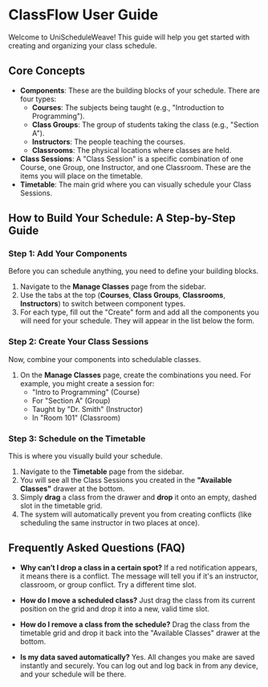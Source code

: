 # ClassFlow User Guide

Welcome to UniScheduleWeave! This guide will help you get started with creating and organizing your class schedule.

## Core Concepts

- **Components**: These are the building blocks of your schedule. There are four types:
  - **Courses**: The subjects being taught (e.g., "Introduction to Programming").
  - **Class Groups**: The group of students taking the class (e.g., "Section A").
  - **Instructors**: The people teaching the courses.
  - **Classrooms**: The physical locations where classes are held.
- **Class Sessions**: A "Class Session" is a specific combination of one Course, one Group, one Instructor, and one Classroom. These are the items you will place on the timetable.
- **Timetable**: The main grid where you can visually schedule your Class Sessions.

## How to Build Your Schedule: A Step-by-Step Guide

### Step 1: Add Your Components

Before you can schedule anything, you need to define your building blocks.

1. Navigate to the **Manage Classes** page from the sidebar.
2. Use the tabs at the top (**Courses**, **Class Groups**, **Classrooms**, **Instructors**) to switch between component types.
3. For each type, fill out the "Create" form and add all the components you will need for your schedule. They will appear in the list below the form.

### Step 2: Create Your Class Sessions

Now, combine your components into schedulable classes.

1. On the **Manage Classes** page, create the combinations you need. For example, you might create a session for:
    - "Intro to Programming" (Course)
    - For "Section A" (Group)
    - Taught by "Dr. Smith" (Instructor)
    - In "Room 101" (Classroom)

### Step 3: Schedule on the Timetable

This is where you visually build your schedule.

1. Navigate to the **Timetable** page from the sidebar.
2. You will see all the Class Sessions you created in the **"Available Classes"** drawer at the bottom.
3. Simply **drag** a class from the drawer and **drop** it onto an empty, dashed slot in the timetable grid.
4. The system will automatically prevent you from creating conflicts (like scheduling the same instructor in two places at once).

## Frequently Asked Questions (FAQ)

- **Why can’t I drop a class in a certain spot?**
    If a red notification appears, it means there is a conflict. The message will tell you if it's an instructor, classroom, or group conflict. Try a different time slot.

- **How do I move a scheduled class?**
    Just drag the class from its current position on the grid and drop it into a new, valid time slot.

- **How do I remove a class from the schedule?**
    Drag the class from the timetable grid and drop it back into the "Available Classes" drawer at the bottom.

- **Is my data saved automatically?**
    Yes. All changes you make are saved instantly and securely. You can log out and log back in from any device, and your schedule will be there.
